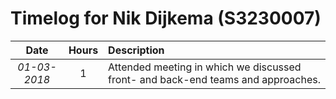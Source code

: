 # Timelog for Nik Dijkema (S3230007)

| Date         |   Hours     | Description                                                                                                        |
| :---:        |       :---: | :---                                                                                                               |
| *01-03-2018* | 1 | Attended meeting in which we discussed front- and back-end teams and approaches.                                     |
